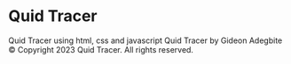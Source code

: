 # Quid Tracer
Quid Tracer using html, css and javascript
Quid Tracer by Gideon Adegbite
© Copyright 2023 Quid Tracer. All rights reserved. 
